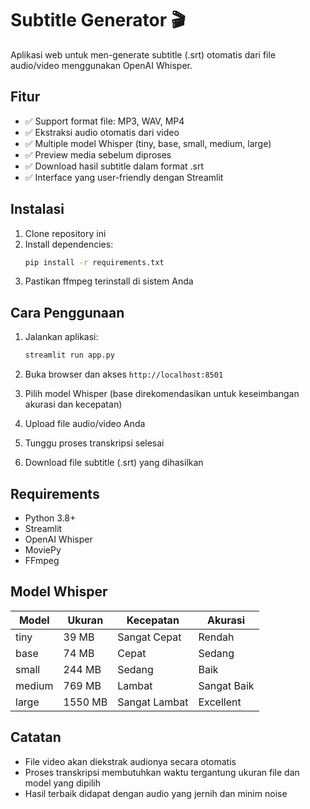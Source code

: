 # Subtitle Generator 🎬

Aplikasi web untuk men-generate subtitle (.srt) otomatis dari file audio/video menggunakan OpenAI Whisper.

## Fitur

- ✅ Support format file: MP3, WAV, MP4
- ✅ Ekstraksi audio otomatis dari video
- ✅ Multiple model Whisper (tiny, base, small, medium, large)
- ✅ Preview media sebelum diproses
- ✅ Download hasil subtitle dalam format .srt
- ✅ Interface yang user-friendly dengan Streamlit

## Instalasi

1. Clone repository ini
2. Install dependencies:
   ```bash
   pip install -r requirements.txt
   ```
3. Pastikan ffmpeg terinstall di sistem Anda

## Cara Penggunaan

1. Jalankan aplikasi:
   ```bash
   streamlit run app.py
   ```

2. Buka browser dan akses `http://localhost:8501`

3. Pilih model Whisper (base direkomendasikan untuk keseimbangan akurasi dan kecepatan)

4. Upload file audio/video Anda

5. Tunggu proses transkripsi selesai

6. Download file subtitle (.srt) yang dihasilkan

## Requirements

- Python 3.8+
- Streamlit
- OpenAI Whisper
- MoviePy
- FFmpeg

## Model Whisper

| Model | Ukuran | Kecepatan | Akurasi |
|-------|--------|-----------|---------|
| tiny  | 39 MB  | Sangat Cepat | Rendah |
| base  | 74 MB  | Cepat | Sedang |
| small | 244 MB | Sedang | Baik |
| medium| 769 MB | Lambat | Sangat Baik |
| large | 1550 MB| Sangat Lambat | Excellent |

## Catatan

- File video akan diekstrak audionya secara otomatis
- Proses transkripsi membutuhkan waktu tergantung ukuran file dan model yang dipilih
- Hasil terbaik didapat dengan audio yang jernih dan minim noise
